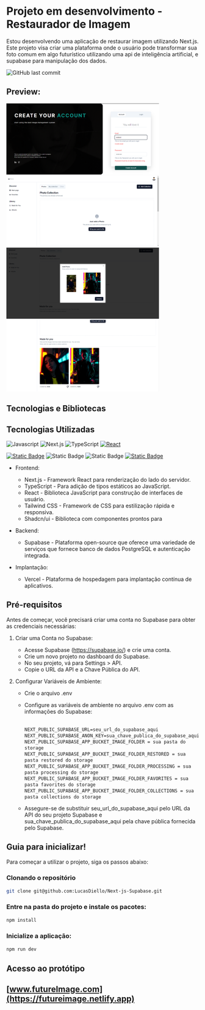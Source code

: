 # Projeto em desenvolvimento - Restaurador de Imagem

Estou desenvolvendo uma aplicação de restaurar imagem utilizando Next.js. Este projeto visa criar uma plataforma onde o usuário pode transformar sua foto comum em algo futurístico utilizando uma api de inteligência artificial, e supabase para manipulação dos dados.

![GitHub last commit](https://img.shields.io/github/last-commit/LucasDiello/Next-js-Supabase)

## Preview:

<div class=display:grid>
  <img src="/public/replicate1.png" alt="Imagem 1" width=400  />
  <img src="/public/replicate2.png" alt="Imagem 1" width=400  />
  <img src="/public/replicate3.png" alt="Imagem 1" width=400  />
  <img src="/public/replicate4.png" alt="Imagem 1" width=400  />
</div>

## Tecnologias e Bibliotecas

## Tecnologias Utilizadas

![Javascript](https://img.shields.io/badge/Javascript-F0DB4F?style=for-the-badge&labelColor=black&logo=javascript&logoColor=F0DB4F)
![Next.js](https://img.shields.io/badge/Next.js-black?style=for-the-badge&logo=next.js&logoColor=white)
![TypeScript](https://img.shields.io/badge/TypeScript-3178C6?style=for-the-badge&logo=typescript&logoColor=fff)
[![React](https://img.shields.io/badge/React-%2320232a.svg?style=for-the-badge&logo=react&logoColor=%2361DAFB)](#)

[![Static Badge](https://img.shields.io/badge/Supabase-3FCF8E?logo=supabase&logoColor=fff)](#)
![Static Badge](https://img.shields.io/badge/Tailwind%20CSS-%2338B2AC.svg?logo=tailwind-css&logoColor=white)
![Static Badge](https://img.shields.io/badge/Vercel-%23000000.svg?logo=vercel&logoColor=white)
[![Static Badge](https://img.shields.io/badge/shadcn%2Fui-000?logo=shadcnui&logoColor=fff)](#)

- Frontend:
  - Next.js - Framework React para renderização do lado do servidor.
  - TypeScript - Para adição de tipos estáticos ao JavaScript.
  - React - Biblioteca JavaScript para construção de interfaces de usuário.
  - Tailwind CSS - Framework de CSS para estilização rápida e responsiva.
  - Shadcn/ui - Biblioteca com componentes prontos para 

- Backend:
  - Supabase - Plataforma open-source que oferece uma variedade de serviços que fornece banco de dados PostgreSQL e autenticação integrada.

- Implantação:
  - Vercel - Plataforma de hospedagem para implantação contínua de aplicativos.

## Pré-requisitos

Antes de começar, você precisará criar uma conta no Supabase para obter as credenciais necessárias:

1. Criar uma Conta no Supabase:
   - Acesse Supabase (https://supabase.io/) e crie uma conta.
   - Crie um novo projeto no dashboard do Supabase.
   - No seu projeto, vá para Settings > API.
   - Copie o URL da API e a Chave Pública do API.

2. Configurar Variáveis de Ambiente:
   - Crie o arquivo .env
   - Configure as variáveis de ambiente no arquivo .env com as informações do Supabase:

     ```
     
     NEXT_PUBLIC_SUPABASE_URL=seu_url_do_supabase_aqui
     NEXT_PUBLIC_SUPABASE_ANON_KEY=sua_chave_publica_do_supabase_aqui
     NEXT_PUBLIC_SUPABASE_APP_BUCKET_IMAGE_FOLDER = sua pasta do storage
     NEXT_PUBLIC_SUPABASE_APP_BUCKET_IMAGE_FOLDER_RESTORED = sua pasta restored do storage
     NEXT_PUBLIC_SUPABASE_APP_BUCKET_IMAGE_FOLDER_PROCESSING = sua pasta processing do storage
     NEXT_PUBLIC_SUPABASE_APP_BUCKET_IMAGE_FOLDER_FAVORITES = sua pasta favorites do storage
     NEXT_PUBLIC_SUPABASE_APP_BUCKET_IMAGE_FOLDER_COLLECTIONS = sua pasta collections do storage
     
     ```

   - Assegure-se de substituir seu_url_do_supabase_aqui pelo URL da API do seu projeto Supabase e sua_chave_publica_do_supabase_aqui pela chave pública fornecida pelo Supabase.

## Guia para inicializar!

Para começar a utilizar o projeto, siga os passos abaixo:

### Clonando o repositório

```bash
git clone git@github.com:LucasDiello/Next-js-Supabase.git
```


### Entre na pasta do projeto e instale os pacotes:

```bash
npm install
```

### Inicialize a aplicação:

```bash
npm run dev
```

## Acesso ao protótipo

## [www.futureImage.com](https://futureimage.netlify.app)

